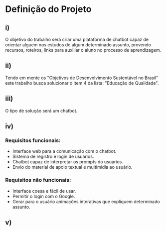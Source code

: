# Definição do Projeto

## i)

O objetivo do trabalho será criar uma plataforma de chatbot capaz de orientar alguem nos estudos de algum determinado
assunto, provendo recursos, roteiros, links para auxiliar o aluno no processo de aprendizagem.

## ii)

Tendo em mente os "Objetivos de Desenvolvimento Sustentável no Brasil" este trabalho busca solucionar o item 4 da
lista: "Educação de Qualidade".

## iii)

O tipo de solução será um chatbot.

## iv)

### Requisitos funcionais:

- Interface web para a comunicação com o chatbot.
- Sistema de registro e login de usuários.
- Chatbot capaz de interpretar os prompts do usuários.
- Envio do material de apoio textual e multimídia ao usuário.

### Requisitos não funcionais:

- Interface coesa e fácil de usar.
- Permitir o login com o Google.
- Gerar para o usuário animações interativas que expliquem determinado assunto.

## v)


